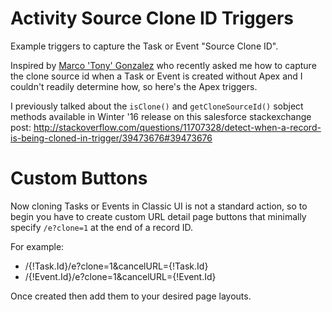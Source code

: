 # Activity Source Clone ID Triggers

Example triggers to capture the Task or Event "Source Clone ID".

Inspired by [Marco 'Tony' Gonzalez](https://success.salesforce.com/_ui/core/userprofile/UserProfilePage?u=0053000000A639I&tab=sfdc.ProfilePlatformFeed) who recently asked me how to capture the clone source id when a Task or Event is created without Apex and I couldn't readily determine how, so here's the Apex triggers.

I previously talked about the `isClone()` and `getCloneSourceId()` sobject methods available in Winter '16 release on this salesforce stackexchange post: http://stackoverflow.com/questions/11707328/detect-when-a-record-is-being-cloned-in-trigger/39473676#39473676


# Custom Buttons

Now cloning Tasks or Events in Classic UI is not a standard action, so to begin you have to create custom URL detail page buttons that minimally specify `/e?clone=1` at the end of a record ID.

For example:

* /{!Task.Id}/e?clone=1&cancelURL={!Task.Id}
* /{!Event.Id}/e?clone=1&cancelURL={!Event.Id}

Once created then add them to your desired page layouts.
